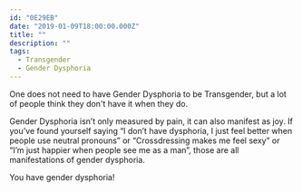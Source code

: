 ```yaml
---
id: "0E29EB"
date: "2019-01-09T18:00:00.000Z"
title: ""
description: ""
tags:
  - Transgender
  - Gender Dysphoria
---
```

One does not need to have Gender Dysphoria to be Transgender, but a lot of people think they don't have it when they do.

Gender Dysphoria isn’t only measured by pain, it can also manifest as joy. If you’ve found yourself saying “I don’t have dysphoria, I just feel better when people use neutral pronouns” or “Crossdressing makes me feel sexy” or “I’m just happier when people see me as a man”, those are all manifestations of gender dysphoria.

You have gender dysphoria!
